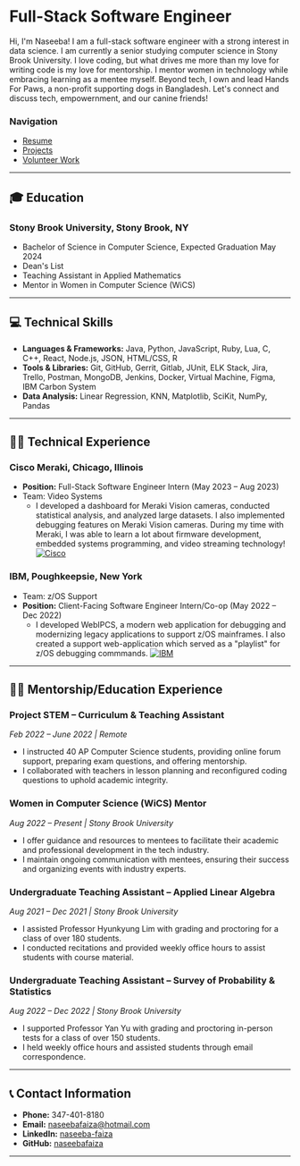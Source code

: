 # Full-Stack Software Engineer

Hi, I'm Naseeba! I am a full-stack software engineer with a strong interest in data science. I am currently a senior studying computer science in Stony Brook University.
I love coding, but what drives me more than my love for writing code is my love for mentorship. I mentor women in technology while embracing learning as a mentee myself. Beyond tech, I own and lead Hands For Paws, a non-profit supporting dogs in Bangladesh. Let's connect and discuss tech, empowernment, and our canine friends!

### Navigation
- [Resume](./resume.md)
- [Projects](./projects.md)
- [Volunteer Work](./volunteer.md)

---

## 🎓 Education
### Stony Brook University, Stony Brook, NY
- Bachelor of Science in Computer Science, Expected Graduation May 2024
- Dean's List
- Teaching Assistant in Applied Mathematics
- Mentor in Women in Computer Science (WiCS)

---

## 💻 Technical Skills
- **Languages & Frameworks:** Java, Python, JavaScript, Ruby, Lua, C, C++, React, Node.js, JSON, HTML/CSS, R
- **Tools & Libraries:** Git, GitHub, Gerrit, Gitlab, JUnit, ELK Stack, Jira, Trello, Postman, MongoDB, Jenkins, Docker, Virtual Machine, Figma, IBM Carbon System
- **Data Analysis:** Linear Regression, KNN, Matplotlib, SciKit, NumPy, Pandas

---

## 👩‍💼 Technical Experience
### Cisco Meraki, Chicago, Illinois
- **Position:** Full-Stack Software Engineer Intern (May 2023 – Aug 2023)
- Team: Video Systems
  - I developed a dashboard for Meraki Vision cameras, conducted statistical analysis, and analyzed large datasets. I also implemented debugging features on Meraki Vision cameras. During my time with Meraki, I was able to learn a lot about firmware development, embedded systems programming, and video streaming technology!
  [![Cisco](/assets/img/cisco-meraki-og-logo-655x655.jpg.avif)](https://meraki.cisco.com)
### IBM, Poughkeepsie, New York
- Team: z/OS Support
- **Position:** Client-Facing Software Engineer Intern/Co-op (May 2022 – Dec 2022)
  - I developed WebIPCS, a modern web application for debugging and modernizing legacy applications to support z/OS mainframes. I also created a support web-application which served as a "playlist" for z/OS debugging commmands.
  [![IBM](/assets/img/IBM_logo.jpg_)](https://www.ibm.com/us-en)

---
## 👩‍🏫 Mentorship/Education Experience

### Project STEM – Curriculum & Teaching Assistant
_Feb 2022 – June 2022 | Remote_
- I instructed 40 AP Computer Science students, providing online forum support, preparing exam questions, and offering mentorship.
- I collaborated with teachers in lesson planning and reconfigured coding questions to uphold academic integrity.

### Women in Computer Science (WiCS) Mentor
_Aug 2022 – Present | Stony Brook University_
- I offer guidance and resources to mentees to facilitate their academic and professional development in the tech industry.
- I maintain ongoing communication with mentees, ensuring their success and organizing events with industry experts.

### Undergraduate Teaching Assistant – Applied Linear Algebra
_Aug 2021 – Dec 2021 | Stony Brook University_
- I assisted Professor Hyunkyung Lim with grading and proctoring for a class of over 180 students.
- I conducted recitations and provided weekly office hours to assist students with course material.

### Undergraduate Teaching Assistant – Survey of Probability & Statistics
_Aug 2022 – Dec 2022 | Stony Brook University_
- I supported Professor Yan Yu with grading and proctoring in-person tests for a class of over 150 students.
- I held weekly office hours and assisted students through email correspondence.

---
## 📞 Contact Information
- **Phone:** 347-401-8180
- **Email:** [naseebafaiza@hotmail.com](mailto:naseebafaiza@hotmail.com)
- **LinkedIn:** [naseeba-faiza](https://www.linkedin.com/in/naseeba-faiza-bbb0871b0/)
- **GitHub:** [naseebafaiza](https://github.com/naseebafaiza)
---
